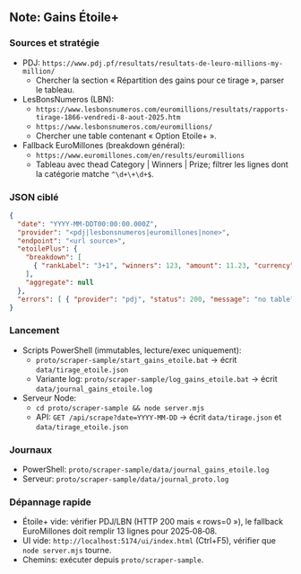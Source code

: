 ## Note: Gains Étoile+

### Sources et stratégie
- PDJ: `https://www.pdj.pf/resultats/resultats-de-leuro-millions-my-million/`
  - Chercher la section « Répartition des gains pour ce tirage », parser le tableau.
- LesBonsNumeros (LBN):
  - `https://www.lesbonsnumeros.com/euromillions/resultats/rapports-tirage-1866-vendredi-8-aout-2025.htm`
  - `https://www.lesbonsnumeros.com/euromillions/`
  - Chercher une table contenant « Option Etoile+ ».
- Fallback EuroMillones (breakdown général):
  - `https://www.euromillones.com/en/results/euromillions`
  - Tableau avec thead Category | Winners | Prize; filtrer les lignes dont la catégorie matche `^\d+\+\d+$`.

### JSON ciblé
```json
{
  "date": "YYYY-MM-DDT00:00:00.000Z",
  "provider": "<pdj|lesbonsnumeros|euromillones|none>",
  "endpoint": "<url source>",
  "etoilePlus": {
    "breakdown": [
      { "rankLabel": "3+1", "winners": 123, "amount": 11.23, "currency": "EUR" }
    ],
    "aggregate": null
  },
  "errors": [ { "provider": "pdj", "status": 200, "message": "no table" } ]
}
```

### Lancement
- Scripts PowerShell (immutables, lecture/exec uniquement):
  - `proto/scraper-sample/start_gains_etoile.bat` → écrit `data/tirage_etoile.json`
  - Variante log: `proto/scraper-sample/log_gains_etoile.bat` → écrit `data/journal_gains_etoile.log`
- Serveur Node:
  - `cd proto/scraper-sample && node server.mjs`
  - API: `GET /api/scrape?date=YYYY-MM-DD` → écrit `data/tirage.json` et `data/tirage_etoile.json`

### Journaux
- PowerShell: `proto/scraper-sample/data/journal_gains_etoile.log`
- Serveur: `proto/scraper-sample/data/journal_proto.log`

### Dépannage rapide
- Étoile+ vide: vérifier PDJ/LBN (HTTP 200 mais « rows=0 »), le fallback EuroMillones doit remplir 13 lignes pour 2025‑08‑08.
- UI vide: `http://localhost:5174/ui/index.html` (Ctrl+F5), vérifier que `node server.mjs` tourne.
- Chemins: exécuter depuis `proto/scraper-sample`.

